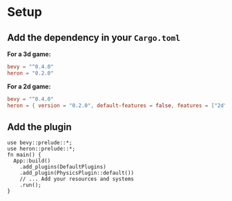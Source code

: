 # Setup

## Add the dependency in your `Cargo.toml`

**For a 3d game:**
```toml
bevy = "^0.4.0"
heron = "0.2.0"
```

**For a 2d game:**
```toml
bevy = "^0.4.0"
heron = { version = "0.2.0", default-features = false, features = ["2d"] }
```

## Add the plugin

```rust,no_run
use bevy::prelude::*;
use heron::prelude::*;
fn main() {
  App::build()
    .add_plugins(DefaultPlugins)
    .add_plugin(PhysicsPlugin::default())
    // ... Add your resources and systems
    .run();
}
```
